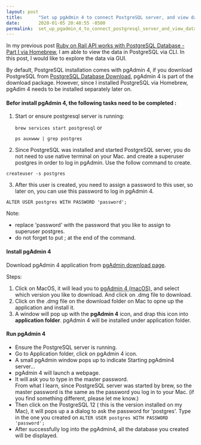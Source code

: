 ```yaml
---
layout: post
title:      "Set up pgAdmin 4 to connect PostgreSQL server, and view data via pgAdmin 4"
date:       2020-01-05 20:48:55 -0500
permalink:  set_up_pgadmin_4_to_connect_postgresql_server_and_view_data_via_pgadmin_4
---
```



In my previous post [Ruby on Rail API works with PostgreSQL Database - Part I via Homebrew](https://vvlnote.github.io/ruby_on_rail_api_works_with_postgresql_database_-_part_i_via_homebrew), I am able to view the data in PostgreSQL via CLI.  In this post, I would like to explore the data via GUI.  

By default, PostgreSQL installation comes with pgAdmin 4, if you download PostgreSQL from [PostgreSQL Database Download](https://www.enterprisedb.com/downloads/postgres-postgresql-downloads), pgAdmin 4 is part of the download package. However, since I installed  PostgreSQL via Homebrew, pgAdim 4 needs to be installed separately later on. 

#### Befor install pgAdmin 4, the following tasks need to be completed :  

1.  Start or ensure  postgresql server is running:  

	  `brew services start postgresql`       or   

	  `ps auxwww | grep postgres`  
		
2.  Since PostgreSQL was installed  and started PostgreSQL server, you do not need to use native terminal on your Mac.  and create a superuser postgres  in order to log in pgAdmin.   Use the follow command to create.

  `createuser -s postgres`  
	
3.  After this user is created, you need to assign a password to this user, so later on, you can use this password to log in pgAdmin 4.

  `ALTER USER postgres WITH PASSWORD 'password';`  
	
Note:  
 * 	replace 'password' with the password that you like to assign to superuser postgres.
 * 	do not forget to put ; at the end of the command.   

#### Install pgAdmin 4  

   Download pgAdmin 4 application from [pgAdmin download page](https://www.pgadmin.org/download/).       
	 
Steps:   
   1.   Click on MacOS,  it will lead you to [pgAdmin 4 (macOS)](https://www.pgadmin.org/download/pgadmin-4-macos/), and select which version you like to download. And click on .dmg file to download.  
   2.   Click on the .dmg file on the download folder on Mac to opne up the application and install it. 
   3.   A window will pop up with the **pgAdmin 4** icon, and drap this icon into **application folder**.  pgAdmin 4 will be installed under application folder.  

 
#### Run pgAdmin 4  

*    Ensure the PostgreSQL server is running.  
*    Go to Application folder, click on pgAdmin 4 icon.  
*    A small pgAdmin window pops up to indicate Starting pgAdmin4 server...  
*    pgAdmin 4 will launch a webpage.  
*    It will ask you to type in the master password.   
     From what I learn, since PostgreSQL server was started by brew, so the master password is the same as the password you log in to your Mac. (if you find something different, please let me know.)  
* 	Then click on the PostgreSQL 12 ( this is the version installed on my Mac), it will pops up a a dialog to ask the password for 'postgres'. Type in the one you created on `ALTER USER postgres WITH PASSWORD 'password';`  
* 	After successfully log into the pgAdmin4, all the database you created will be displayed. 
		 
		 




	   







